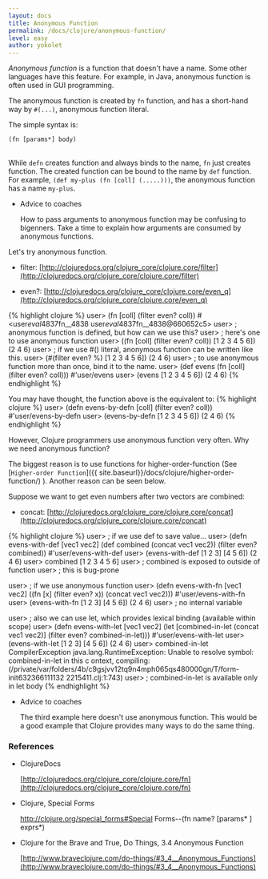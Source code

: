 ```yaml
---
layout: docs
title: Anonymous Function
permalink: /docs/clojure/anonymous-function/
level: easy
author: yokolet
---
```


*Anonymous function* is a function that doesn't have a name.
Some other languages have this feature.
For example, in Java, anonymous function is often used in GUI programming.


The anonymous function is created by `fn` function,
and has a short-hand way by `#(...)`, anonymous function literal.


The simple syntax is:

`(fn [params*] body)`
<br/><br/>

While `defn` creates function and always binds to the name,
`fn` just creates function. The created function can be bound to the name by `def` function.
For example, `(def my-plus (fn [coll] (.....)))`, the anonymous function has a name `my-plus`.

- Advice to coaches

    How to pass arguments to anonymous function may be confusing to bigenners.
    Take a time to explain how arguments are consumed by anonymous functions.


Let's try anonymous function.

- filter: [http://clojuredocs.org/clojure_core/clojure.core/filter](http://clojuredocs.org/clojure_core/clojure.core/filter)

- even?: [http://clojuredocs.org/clojure_core/clojure.core/even_q](http://clojuredocs.org/clojure_core/clojure.core/even_q)

{% highlight clojure %}
user> (fn [coll] (filter even? coll))
#<user$eval4837$fn__4838 user$eval4837$fn__4838@660652c5>
user> ; anonymous function is defined, but how can we use this?
user> ; here's one to use anonymous function
user> ((fn [coll] (filter even? coll)) [1 2 3 4 5 6])
(2 4 6)
user> ; if we use #() literal, anonymous function can be written like this.
user> (#(filter even? %) [1 2 3 4 5 6])
(2 4 6)
user> ; to use anonymous function more than once, bind it to the name.
user> (def evens (fn [coll] (filter even? coll)))
#'user/evens
user> (evens [1 2 3 4 5 6])
(2 4 6)
{% endhighlight %}

You may have thought, the function above is the equivalent to:
{% highlight clojure %}
user> (defn evens-by-defn
        [coll]
        (filter even? coll))
#'user/evens-by-defn
user> (evens-by-defn [1 2 3 4 5 6])
(2 4 6)
{% endhighlight %}

However, Clojure programmers use anonymous function very often.
Why we need anonymous function?

The biggest reason is to use functions for higher-order-function
(See [`Higher-order Function`]({{ site.baseurl}}/docs/clojure/higher-order-function/) ).
Another reason can be seen below.


Suppose we want to get even numbers after two vectors are combined:

- concat: [http://clojuredocs.org/clojure_core/clojure.core/concat](http://clojuredocs.org/clojure_core/clojure.core/concat)

{% highlight clojure %}
user> ; if we use def to save value...
user> (defn evens-with-def
        [vec1 vec2]
        (def combined (concat vec1 vec2))
        (filter even? combined))
#'user/evens-with-def
user> (evens-with-def [1 2 3] [4 5 6])
(2 4 6)
user> combined
[1 2 3 4 5 6]
user> ; combined is exposed to outside of function
user> ; this is bug-prone

user> ; if we use anonymous function
user> (defn evens-with-fn
        [vec1 vec2]
        ((fn [x] (filter even? x))
         (concat vec1 vec2)))
#'user/evens-with-fn
user> (evens-with-fn [1 2 3] [4 5 6])
(2 4 6)
user> ; no internal variable

user> ; also we can use let, which provides lexical binding (available within scope)
user> (defn evens-with-let
        [vec1 vec2]
        (let [combined-in-let (concat vec1 vec2)]
          (filter even? combined-in-let)))
#'user/evens-with-let
user> (evens-with-let [1 2 3] [4 5 6])
(2 4 6)
user> combined-in-let
CompilerException java.lang.RuntimeException: Unable to resolve symbol: combined-in-let in this c
ontext, compiling:(/private/var/folders/4b/c9gsjvv12tq9n4mph065qs480000gn/T/form-init632366111132
2215411.clj:1:743)
user> ; combined-in-let is available only in let body
{% endhighlight %}

- Advice to coaches

    The third example here doesn't use anonymous function.
    This would be a good example that Clojure provides many ways to do the same thing.


### References

- ClojureDocs

    [http://clojuredocs.org/clojure_core/clojure.core/fn](http://clojuredocs.org/clojure_core/clojure.core/fn)

- Clojure, Special Forms

    <a href="http://clojure.org/special_forms#Special Forms--(fn name? [params* ] exprs*)">http://clojure.org/special_forms#Special Forms--(fn name? [params* ] exprs*)</a>

- Clojure for the Brave and True, Do Things, 3.4 Anonymous Function

    [http://www.braveclojure.com/do-things/#3_4__Anonymous_Functions](http://www.braveclojure.com/do-things/#3_4__Anonymous_Functions)